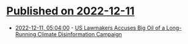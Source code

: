 # [Published on 2022-12-11](index.md)

* [2022-12-11, 05:04:00](https://news.slashdot.org/story/22/12/11/028222/us-lawmakers-accuses-big-oil-of-a-long-running-climate-disinformation-campaign?utm_source=rss1.0mainlinkanon&utm_medium=feed) - [US Lawmakers Accuses Big Oil of a Long-Running Climate Disinformation Campaign](https://news.slashdot.org/story/22/12/11/028222/us-lawmakers-accuses-big-oil-of-a-long-running-climate-disinformation-campaign?utm_source=rss1.0mainlinkanon&utm_medium=feed)
